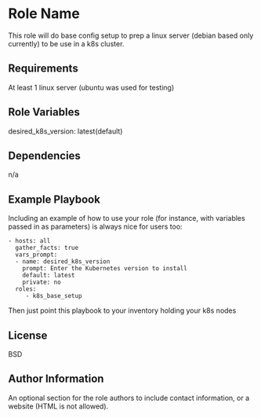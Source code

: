 Role Name
=========

This role will do base config setup to prep a linux server (debian based only currently) to be use in a k8s cluster. 

Requirements
------------

At least 1 linux server (ubuntu was used for testing)

Role Variables
--------------

desired_k8s_version: latest(default)

Dependencies
------------

n/a

Example Playbook
----------------

Including an example of how to use your role (for instance, with variables passed in as parameters) is always nice for users too:

    - hosts: all
      gather_facts: true
      vars_prompt:
      - name: desired_k8s_version
        prompt: Enter the Kubernetes version to install
        default: latest
        private: no
      roles:
         - k8s_base_setup

Then just point this playbook to your inventory holding your k8s nodes

License
-------

BSD

Author Information
------------------

An optional section for the role authors to include contact information, or a website (HTML is not allowed).

